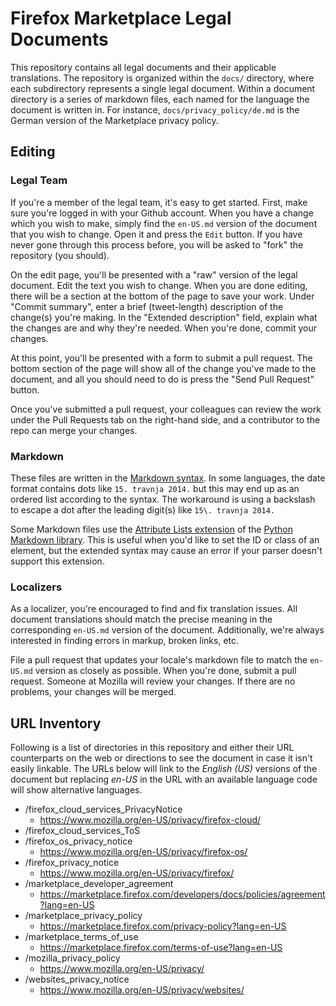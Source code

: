 # Firefox Marketplace Legal Documents

This repository contains all legal documents and their applicable translations. The repository is organized within the `docs/` directory, where each subdirectory represents a single legal document. Within a document directory is a series of markdown files, each named for the language the document is written in. For instance, `docs/privacy_policy/de.md` is the German version of the Marketplace privacy policy.

## Editing

### Legal Team

If you're a member of the legal team, it's easy to get started. First, make sure you're logged in with your Github account. When you have a change which you wish to make, simply find the `en-US.md` version of the document that you wish to change. Open it and press the `Edit` button. If you have never gone through this process before, you will be asked to "fork" the repository (you should).

On the edit page, you'll be presented with a "raw" version of the legal document. Edit the text you wish to change. When you are done editing, there will be a section at the bottom of the page to save your work. Under "Commit summary", enter a brief (tweet-length) description of the change(s) you're making. In the "Extended description" field, explain what the changes are and why they're needed. When you're done, commit your changes.

At this point, you'll be presented with a form to submit a pull request. The bottom section of the page will show all of the change you've made to the document, and all you should need to do is press the "Send Pull Request" button.

Once you've submitted a pull request, your colleagues can review the work under the Pull Requests tab on the right-hand side, and a contributor to the repo can merge your changes.

### Markdown

These files are written in the [Markdown syntax](http://daringfireball.net/projects/markdown/syntax). In some languages, the date format contains dots like `15. travnja 2014.` but this may end up as an ordered list according to the syntax. The workaround is using a backslash to escape a dot after the leading digit(s) like `15\. travnja 2014.`

Some Markdown files use the [Attribute Lists extension](https://pythonhosted.org/Markdown/extensions/attr_list.html) of the [Python Markdown library](https://pypi.python.org/pypi/Markdown). This is useful when you'd like to set the ID or class of an element, but the extended syntax may cause an error if your parser doesn't support this extension.

### Localizers

As a localizer, you're encouraged to find and fix translation issues. All document translations should match the precise meaning in the corresponding `en-US.md` version of the document. Additionally, we're always interested in finding errors in markup, broken links, etc.

File a pull request that updates your locale's markdown file to match the `en-US.md` version as closely as possible. When you're done, submit a pull request. Someone at Mozilla will review your changes. If there are no problems, your changes will be merged.

## URL Inventory

Following is a list of directories in this repository and either their URL counterparts on the web or directions to see the document in case it isn't easily linkable.  The URLs below will link to the *English (US)* versions of the document but replacing *en-US* in the URL with an available language code will show alternative languages.

* /firefox_cloud_services_PrivacyNotice
    * https://www.mozilla.org/en-US/privacy/firefox-cloud/
* /firefox_cloud_services_ToS
* /firefox_os_privacy_notice
    * https://www.mozilla.org/en-US/privacy/firefox-os/
* /firefox_privacy_notice
    * https://www.mozilla.org/en-US/privacy/firefox/
* /marketplace_developer_agreement
    * https://marketplace.firefox.com/developers/docs/policies/agreement?lang=en-US
* /marketplace_privacy_policy
    * https://marketplace.firefox.com/privacy-policy?lang=en-US
* /marketplace_terms_of_use
    * https://marketplace.firefox.com/terms-of-use?lang=en-US
* /mozilla_privacy_policy
    * https://www.mozilla.org/en-US/privacy/
* /websites_privacy_notice
    * https://www.mozilla.org/en-US/privacy/websites/
